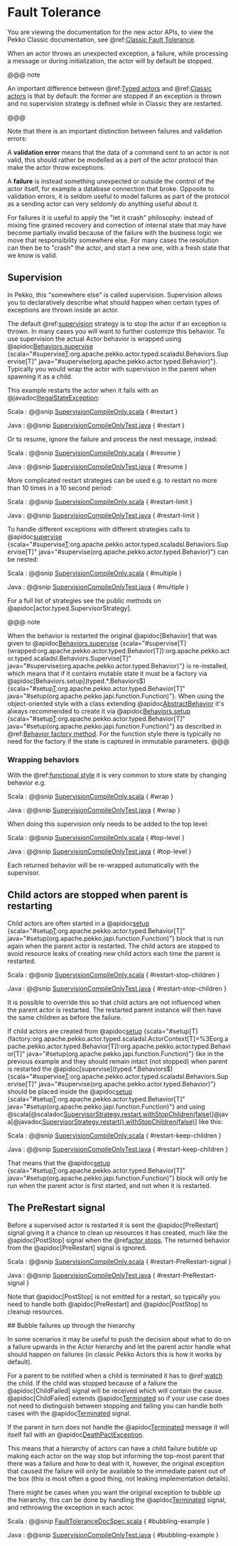 # Fault Tolerance

You are viewing the documentation for the new actor APIs, to view the Pekko Classic documentation, see @ref:[Classic Fault Tolerance](../fault-tolerance.md).

When an actor throws an unexpected exception, a failure, while processing a message or during initialization, the actor
will by default be stopped.

@@@ note

An important difference between @ref:[Typed actors](actors.md) and @ref:[Classic actors](../actors.md) is that 
by default: the former are stopped if an exception is thrown and no supervision strategy is defined while in Classic they are restarted.

@@@

Note that there is an important distinction between failures and validation errors:

A **validation error** means that the data of a command sent to an actor is not valid, this should rather be modelled as a
part of the actor protocol than make the actor throw exceptions.

A **failure** is instead something unexpected or outside the control of the actor itself, for example a database connection
that broke. Opposite to validation errors, it is seldom useful to model failures as part of the protocol as a sending actor
can very seldomly do anything useful about it.

For failures it is useful to apply the "let it crash" philosophy: instead of mixing fine grained recovery and correction
of internal state that may have become partially invalid because of the failure with the business logic we move that
responsibility somewhere else. For many cases the resolution can then be to "crash" the actor, and start a new one,
with a fresh state that we know is valid.

## Supervision

In Pekko, this "somewhere else" is called supervision. Supervision allows you to declaratively describe what should happen when certain types of exceptions are thrown inside an actor. 

The default @ref:[supervision](../general/supervision.md) strategy is to stop the actor if an exception is thrown. 
In many cases you will want to further customize this behavior. To use supervision the actual Actor behavior is wrapped using @apidoc[Behaviors.supervise](typed.*.Behaviors$) {scala="#supervise[T](wrapped:org.apache.pekko.actor.typed.Behavior[T]):org.apache.pekko.actor.typed.scaladsl.Behaviors.Supervise[T]" java="#supervise(org.apache.pekko.actor.typed.Behavior)"}. 
Typically you would wrap the actor with supervision in the parent when spawning it as a child.
 
This example restarts the actor when it fails with an @javadoc[IllegalStateException](java.lang.IllegalStateException): 


Scala
:  @@snip [SupervisionCompileOnly.scala](/actor-typed-tests/src/test/scala/docs/org/apache/pekko/typed/supervision/SupervisionCompileOnly.scala) { #restart }

Java
:  @@snip [SupervisionCompileOnlyTest.java](/actor-typed-tests/src/test/java/jdocs/org/apache/pekko/typed/supervision/SupervisionCompileOnlyTest.java) { #restart }

Or to resume, ignore the failure and process the next message, instead:

Scala
:  @@snip [SupervisionCompileOnly.scala](/actor-typed-tests/src/test/scala/docs/org/apache/pekko/typed/supervision/SupervisionCompileOnly.scala) { #resume }

Java
:  @@snip [SupervisionCompileOnlyTest.java](/actor-typed-tests/src/test/java/jdocs/org/apache/pekko/typed/supervision/SupervisionCompileOnlyTest.java) { #resume }

More complicated restart strategies can be used e.g. to restart no more than 10
times in a 10 second period:

Scala
:  @@snip [SupervisionCompileOnly.scala](/actor-typed-tests/src/test/scala/docs/org/apache/pekko/typed/supervision/SupervisionCompileOnly.scala) { #restart-limit }

Java
:  @@snip [SupervisionCompileOnlyTest.java](/actor-typed-tests/src/test/java/jdocs/org/apache/pekko/typed/supervision/SupervisionCompileOnlyTest.java) { #restart-limit }

To handle different exceptions with different strategies calls to @apidoc[supervise](typed.*.Behaviors$) {scala="#supervise[T](wrapped:org.apache.pekko.actor.typed.Behavior[T]):org.apache.pekko.actor.typed.scaladsl.Behaviors.Supervise[T]" java="#supervise(org.apache.pekko.actor.typed.Behavior)"}
can be nested:

Scala
:  @@snip [SupervisionCompileOnly.scala](/actor-typed-tests/src/test/scala/docs/org/apache/pekko/typed/supervision/SupervisionCompileOnly.scala) { #multiple }

Java
:  @@snip [SupervisionCompileOnlyTest.java](/actor-typed-tests/src/test/java/jdocs/org/apache/pekko/typed/supervision/SupervisionCompileOnlyTest.java) { #multiple }

For a full list of strategies see the public methods on @apidoc[actor.typed.SupervisorStrategy].

@@@ note

When the behavior is restarted the original @apidoc[Behavior] that was given to @apidoc[Behaviors.supervise](typed.*.Behaviors$) {scala="#supervise[T](wrapped:org.apache.pekko.actor.typed.Behavior[T]):org.apache.pekko.actor.typed.scaladsl.Behaviors.Supervise[T]" java="#supervise(org.apache.pekko.actor.typed.Behavior)"} is re-installed,
which means that if it contains mutable state it must be a factory via @apidoc[Behaviors.setup](typed.*.Behaviors$) {scala="#setup[T](factory:org.apache.pekko.actor.typed.scaladsl.ActorContext[T]=%3Eorg.apache.pekko.actor.typed.Behavior[T]):org.apache.pekko.actor.typed.Behavior[T]" java="#setup(org.apache.pekko.japi.function.Function)"}. When using the
object-oriented style with a class extending @apidoc[AbstractBehavior](typed.*.AbstractBehavior) it's always recommended to create it via
@apidoc[Behaviors.setup](typed.*.Behaviors$) {scala="#setup[T](factory:org.apache.pekko.actor.typed.scaladsl.ActorContext[T]=%3Eorg.apache.pekko.actor.typed.Behavior[T]):org.apache.pekko.actor.typed.Behavior[T]" java="#setup(org.apache.pekko.japi.function.Function)"} as described in @ref:[Behavior factory method](style-guide.md#behavior-factory-method).
For the function style there is typically no need for the factory if the state is captured in immutable
parameters.
@@@

### Wrapping behaviors

With the @ref:[functional style](style-guide.md#functional-versus-object-oriented-style) it is very common
to store state by changing behavior e.g.

Scala
:  @@snip [SupervisionCompileOnly.scala](/actor-typed-tests/src/test/scala/docs/org/apache/pekko/typed/supervision/SupervisionCompileOnly.scala) { #wrap }

Java
:  @@snip [SupervisionCompileOnlyTest.java](/actor-typed-tests/src/test/java/jdocs/org/apache/pekko/typed/supervision/SupervisionCompileOnlyTest.java) { #wrap }

When doing this supervision only needs to be added to the top level:

Scala
:  @@snip [SupervisionCompileOnly.scala](/actor-typed-tests/src/test/scala/docs/org/apache/pekko/typed/supervision/SupervisionCompileOnly.scala) { #top-level }

Java
:  @@snip [SupervisionCompileOnlyTest.java](/actor-typed-tests/src/test/java/jdocs/org/apache/pekko/typed/supervision/SupervisionCompileOnlyTest.java) { #top-level }

Each returned behavior will be re-wrapped automatically with the supervisor.

## Child actors are stopped when parent is restarting

Child actors are often started in a @apidoc[setup](typed.*.Behaviors$) {scala="#setup[T](factory:org.apache.pekko.actor.typed.scaladsl.ActorContext[T]=%3Eorg.apache.pekko.actor.typed.Behavior[T]):org.apache.pekko.actor.typed.Behavior[T]" java="#setup(org.apache.pekko.japi.function.Function)"} block that is run again when the parent actor is restarted.
The child actors are stopped to avoid resource leaks of creating new child actors each time the parent is restarted.

Scala
:  @@snip [SupervisionCompileOnly.scala](/actor-typed-tests/src/test/scala/docs/org/apache/pekko/typed/supervision/SupervisionCompileOnly.scala) { #restart-stop-children }

Java
:  @@snip [SupervisionCompileOnlyTest.java](/actor-typed-tests/src/test/java/jdocs/org/apache/pekko/typed/supervision/SupervisionCompileOnlyTest.java) { #restart-stop-children }

It is possible to override this so that child actors are not influenced when the parent actor is restarted.
The restarted parent instance will then have the same children as before the failure.

If child actors are created from @apidoc[setup](typed.*.Behaviors$) {scala="#setup[T](factory:org.apache.pekko.actor.typed.scaladsl.ActorContext[T]=%3Eorg.apache.pekko.actor.typed.Behavior[T]):org.apache.pekko.actor.typed.Behavior[T]" java="#setup(org.apache.pekko.japi.function.Function)"} like in the previous example and they should remain intact (not stopped)
when parent is restarted the @apidoc[supervise](typed.*.Behaviors$) {scala="#supervise[T](wrapped:org.apache.pekko.actor.typed.Behavior[T]):org.apache.pekko.actor.typed.scaladsl.Behaviors.Supervise[T]" java="#supervise(org.apache.pekko.actor.typed.Behavior)"} should be placed inside the @apidoc[setup](typed.*.Behaviors$) {scala="#setup[T](factory:org.apache.pekko.actor.typed.scaladsl.ActorContext[T]=%3Eorg.apache.pekko.actor.typed.Behavior[T]):org.apache.pekko.actor.typed.Behavior[T]" java="#setup(org.apache.pekko.japi.function.Function)"} and using
@scala[@scaladoc[SupervisorStrategy.restart.withStopChildren(false)](pekko.actor.typed.RestartSupervisorStrategy#withStopChildren(enabled:Boolean):org.apache.pekko.actor.typed.RestartSupervisorStrategy)]@java[@javadoc[SupervisorStrategy.restart().withStopChildren(false)](pekko.actor.typed.RestartSupervisorStrategy#withStopChildren(boolean))]
like this:

Scala
:  @@snip [SupervisionCompileOnly.scala](/actor-typed-tests/src/test/scala/docs/org/apache/pekko/typed/supervision/SupervisionCompileOnly.scala) { #restart-keep-children }

Java
:  @@snip [SupervisionCompileOnlyTest.java](/actor-typed-tests/src/test/java/jdocs/org/apache/pekko/typed/supervision/SupervisionCompileOnlyTest.java) { #restart-keep-children }

That means that the @apidoc[setup](typed.*.Behaviors$) {scala="#setup[T](factory:org.apache.pekko.actor.typed.scaladsl.ActorContext[T]=%3Eorg.apache.pekko.actor.typed.Behavior[T]):org.apache.pekko.actor.typed.Behavior[T]" java="#setup(org.apache.pekko.japi.function.Function)"} block will only be run when the parent actor is first started, and not when it is
restarted.

## The PreRestart signal

Before a supervised actor is restarted it is sent the @apidoc[PreRestart] signal giving it a chance to clean up resources
it has created, much like the @apidoc[PostStop] signal when the @ref[actor stops](actor-lifecycle.md#stopping-actors). 
The returned behavior from the @apidoc[PreRestart] signal is ignored.

Scala
:  @@snip [SupervisionCompileOnly.scala](/actor-typed-tests/src/test/scala/docs/org/apache/pekko/typed/supervision/SupervisionCompileOnly.scala) { #restart-PreRestart-signal }

Java
:  @@snip [SupervisionCompileOnlyTest.java](/actor-typed-tests/src/test/java/jdocs/org/apache/pekko/typed/supervision/SupervisionCompileOnlyTest.java) { #restart-PreRestart-signal }

Note that @apidoc[PostStop] is not emitted for a restart, so typically you need to handle both @apidoc[PreRestart] and @apidoc[PostStop]
to cleanup resources.

<a id="bubble"/>
## Bubble failures up through the hierarchy

In some scenarios it may be useful to push the decision about what to do on a failure upwards in the Actor hierarchy
 and let the parent actor handle what should happen on failures (in classic Pekko Actors this is how it works by default).

For a parent to be notified when a child is terminated it has to @ref:[watch](actor-lifecycle.md#watching-actors) the
child. If the child was stopped because of a failure the @apidoc[ChildFailed] signal will be received which will contain the
cause. @apidoc[ChildFailed] extends @apidoc[Terminated](typed.Terminated) so if your use case does not need to distinguish between stopping and failing
you can handle both cases with the @apidoc[Terminated](typed.Terminated) signal.

If the parent in turn does not handle the @apidoc[Terminated](typed.Terminated) message it will itself fail with an @apidoc[DeathPactException](typed.DeathPactException).

This means that a hierarchy of actors can have a child failure bubble up making each actor on the way stop but informing the
top-most parent that there was a failure and how to deal with it, however, the original exception that caused the failure
will only be available to the immediate parent out of the box (this is most often a good thing, not leaking implementation details). 

There might be cases when you want the original exception to bubble up the hierarchy, this can be done by handling the 
@apidoc[Terminated](typed.Terminated) signal, and rethrowing the exception in each actor.

 
Scala
:  @@snip [FaultToleranceDocSpec.scala](/actor-typed-tests/src/test/scala/docs/org/apache/pekko/typed/FaultToleranceDocSpec.scala) { #bubbling-example }

Java
:  @@snip [SupervisionCompileOnlyTest.java](/actor-typed-tests/src/test/java/jdocs/org/apache/pekko/typed/BubblingSample.java) { #bubbling-example }
